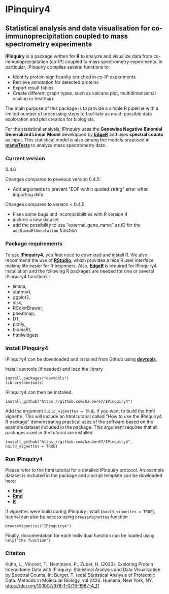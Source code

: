 # IPinquiry4
## Statistical analysis and data visualisation for co-immunoprecipitation coupled to mass spectrometry experiments

**IPinquiry** is a package written for **R** to analyze and visualize data from co-immunoprecipitation (co-IP) coupled to mass spectrometry experiments. In particular, IPinquiry compiles several functions to:

- Identify protein significanlty enriched in co-IP experiments
- Retrieve annotation for detected proteins
- Export result tables
- Create different graph types, such as volcano plot, multidimensional scaling or heatmap.

The main purpose of this package is to provide a simple R pipeline with a limited number of processing steps to facilitate as much possible data exploration and plot creation for biologists.

For the statistical analysis, IPinquiry uses the **Genewise Negative Binomial Generalized Linear Model** developped by [**EdgeR**](https://bioconductor.org/packages/release/bioc/html/edgeR.html) and uses **spectral counts** as input. This statistical model is also among the models proposed in [**msmsTests**](https://www.bioconductor.org/packages/release/bioc/html/msmsTests.html) to analyze mass spectrometry data .  

### Current version 
0.4.6

Changes compared to previous version 0.4.5:
  - Add arguments to prevent "EOF within quoted string" error when importing data

Changes compared to version < 0.4.5:
  - Fixes some bugs and incompatibilities with R version 4
  - include a new dataset
  - add the possibility to use "external_gene_name" as ID for the `addBiomaRtAnnotation` function
  
### Package requirements
To use **IPinquiry4**, you first need to download and install R. We also recommend the use of [**RStudio**](https://rstudio.com), which provides a nice R user interface making life easier for R beginners. Also, [**EdgeR**](https://bioconductor.org/packages/release/bioc/html/edgeR.html) is required for IPinquiry4 installation and the following R packages are needed for one or several IPinquiry4 functions :

- limma,
- statmod,
- ggplot2,
- xlsx,
- RColorBrewer,
- pheatmap,
- DT,
- plotly,
- biomaRt,
- htmlwidgets


### Install IPinquiry4

IPinquiry4 can be downloaded and installed from Github using [**devtools**](https://cran.r-project.org/web/packages/devtools/index.html).

Install devtools (if needed) and load the library
```{R}
install.packages("devtools")
library(devtools)
```

IPinquiry4 can then be installed. 
```{R}
install_github("https://github.com/hzuber67/IPinquiry4")
```

Add the argument `build_vignettes = TRUE`, if you want to build the html vignette. This will include an html tutorial called "How to use the IPinquiry4 R package" demonstrating practical uses of the software based on the example dataset included in the package. This argument requires that all packages used in the tutorial are installed. 

```{R}
install_github("https://github.com/hzuber67/IPinquiry4", build_vignettes = TRUE)
```
### Run IPinquiry4
Please refer to the html tutorial for a detailed IPinquiry protocol. An example dataset is included in the package and a script template can be dowloaded here:
- [**html**](doc/How-to-use-the-package.html)
- [**Rmd**](doc/How-to-use-the-package.Rmd)
- [**R**](doc/How-to-use-the-package.R)

If vignettes were build during IPinquiry install (`build_vignettes = TRUE`), tutorial can also be access using `browseVignettes` function

```{R}
browseVignettes("IPinquiry4")
```
Finally, documentation for each individual function can be loaded using `help('the function')`

### Citation

Kuhn, L., Vincent, T., Hammann, P., Zuber, H. (2023). Exploring Protein Interactome Data with IPinquiry: Statistical Analysis and Data Visualization by Spectral Counts. In: Burger, T. (eds) Statistical Analysis of Proteomic Data. Methods in Molecular Biology, vol 2426. Humana, New York, NY. https://doi.org/10.1007/978-1-0716-1967-4_11